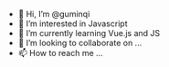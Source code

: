 - 👋 Hi, I’m @guminqi
- 👀 I’m interested in Javascript
- 🌱 I’m currently learning Vue.js and JS
- 💞️ I’m looking to collaborate on ...
- 📫 How to reach me ...

<!---
gggumiiinqiii/gggumiiinqiii is a ✨ special ✨ repository because its `README.md` (this file) appears on your GitHub profile.
You can click the Preview link to take a look at your changes.
--->
